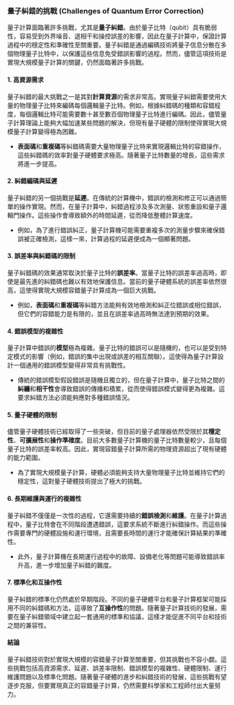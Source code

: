 ### **量子糾錯的挑戰 (Challenges of Quantum Error Correction)**

量子計算面臨著許多挑戰，尤其是**量子糾錯**。由於量子比特（qubit）具有脆弱性，容易受到外界噪音、退相干和操控誤差的影響，因此在量子計算中，保證計算過程中的穩定性和準確性至關重要。量子糾錯是通過編碼技術將量子信息分散在多個物理量子比特中，以保護這些信息免受錯誤影響的過程。然而，儘管這項技術是實現大規模量子計算的關鍵，仍然面臨著許多挑戰。

#### **1. 高資源需求**
量子糾錯的最大挑戰之一是其對**計算資源**的需求非常高。實現量子糾錯需要使用大量的物理量子比特來編碼每個邏輯量子比特。例如，根據糾錯碼的種類和容錯程度，每個邏輯比特可能需要數十甚至數百個物理量子比特進行編碼。因此，儘管量子計算理論上能夠大幅加速某些問題的解決，但現有量子硬體的限制使得實現大規模量子計算變得極為困難。

- **表面碼**和**重複碼**等糾錯碼需要大量物理量子比特來實現邏輯比特的容錯操作，這些糾錯碼的效率對量子硬體要求極高。隨著量子比特數量的增長，這些需求將進一步提高。

#### **2. 糾錯編碼與延遲**
量子糾錯的另一個挑戰是**延遲**。在傳統的計算機中，錯誤的檢測和修正可以通過簡單的操作實現。然而，在量子計算中，糾錯過程涉及多次測量、狀態重設和量子邏輯門操作。這些操作會導致額外的時間延遲，從而降低整體計算速度。

- 例如，為了進行錯誤糾正，量子計算機可能需要重複多次的測量步驟來確保錯誤被正確檢測，這樣一來，計算過程的延遲便成為一個顯著問題。

#### **3. 誤差率與糾錯碼的限制**
量子糾錯碼的效果通常取決於量子比特的**誤差率**。當量子比特的誤差率過高時，即使是最先進的糾錯碼也難以有效地保護信息。當前的量子硬體系統的誤差率依然很高，這使得實現大規模容錯量子計算成為一個巨大挑戰。

- 例如，**表面碼**和**重複碼**等糾錯方法能夠有效地檢測和糾正位錯誤或相位錯誤，但它們的容錯能力是有限的，並且在誤差率過高時無法達到預期的效果。

#### **4. 錯誤模型的複雜性**
量子計算中錯誤的**模型**極為複雜。量子比特的錯誤可以是隨機的，也可以是受到特定模式的影響（例如，錯誤的集中出現或誤差的相互關聯）。這使得為量子計算設計一個通用的錯誤模型變得非常具有挑戰性。

- 傳統的錯誤模型假設錯誤是隨機且獨立的，但在量子計算中，量子比特之間的**糾纏**和**相干性**會導致錯誤的傳播和積累，從而使得錯誤模式變得更為複雜。這要求糾錯方法必須能夠應對多種錯誤情況。

#### **5. 量子硬體的限制**
儘管量子硬體技術已經取得了一些突破，但目前的量子處理器依然受限於其**穩定性**、**可擴展性**和**操作準確度**。目前大多數量子計算機的量子比特數量較少，且每個量子比特的誤差率較高。因此，實現容錯量子計算所需的物理資源超出了現有硬體的能力範圍。

- 為了實現大規模量子計算，硬體必須能夠支持大量物理量子比特並維持它們的穩定性，這對量子硬體技術提出了極大的挑戰。

#### **6. 長期維護與運行的複雜性**
量子糾錯不僅僅是一次性的過程，它還需要持續的**錯誤檢測**和**維護**。在量子計算過程中，量子比特會在不同階段遭遇錯誤，這要求系統不斷進行糾錯操作。而這些操作需要專門的硬體設施和運行環境，且需要長時間的運行才能確保計算結果的準確性。

- 此外，量子計算機在長期運行過程中的故障、設備老化等問題可能導致錯誤率升高，進一步增加量子糾錯的難度。

#### **7. 標準化和互操作性**
量子糾錯的標準化仍然處於早期階段。不同的量子硬體平台和量子計算框架可能採用不同的糾錯碼和方法，這導致了**互操作性**的問題。隨著量子計算技術的發展，需要在量子糾錯領域中建立起一套通用的標準和協議，這樣才能促進不同平台和技術之間的兼容性。

#### **結論**
量子糾錯技術對於實現大規模的容錯量子計算至關重要，但其挑戰也不容小覷。這些挑戰包括高資源需求、延遲、誤差率限制、錯誤模型的複雜性、硬體限制、運行維護問題以及標準化問題。隨著量子硬體的進步和糾錯技術的發展，這些挑戰有望逐步克服，但要實現真正的容錯量子計算，仍然需要科學家和工程師付出大量努力。